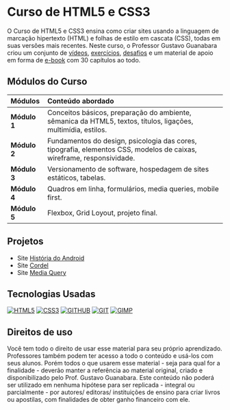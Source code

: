 # Curso de HTML5 e CSS3

O Curso de HTML5 e CSS3 ensina como criar sites usando a linguagem de marcação hipertexto (HTML) e folhas de estilo em cascata (CSS), todas em suas versões mais recentes. Neste curso, o Professor Gustavo Guanabara criou um conjunto de [vídeos](https://www.youtube.com/watch?v=Ejkb_YpuHWs&list=PLHz_AreHm4dkZ9-atkcmcBaMZdmLHft8n), [exercícios](https://github.com/gustavoguanabara/html-css/tree/master/exercicios), [desafios](https://github.com/gustavoguanabara/html-css/tree/master/desafios) e um material de apoio em forma de [e-book](https://github.com/gustavoguanabara/html-css/tree/master/aulas-pdf) com 30 capítulos ao todo. 

## Módulos do Curso

| **Módulos**  | **Conteúdo abordado**                                                                                                 |
| :----------- | :-------------------------------------------------------------------------------------------------------------------- |
| **Módulo 1** | Conceitos básicos, preparação do ambiente, sêmanica da HTML5, textos, títulos, ligações, multimídia, estilos.         |
| **Módulo 2** | Fundamentos do design, psicologia das cores, tipografia, elementos CSS, modelos de caixas, wireframe, responsividade. |
| **Módulo 3** | Versionamento de software, hospedagem de sites estáticos, tabelas.                                                    |
| **Módulo 4** | Quadros em linha, formulários, media queries, mobile first.                                                            |
| **Módulo 5** | Flexbox, Grid Loyout, projeto final.                                                                                  |

## Projetos

- Site [História do Android](https://jorgehenriquevs.github.io/html-css/desafios/d010/)
- Site [Cordel](https://jorgehenriquevs.github.io/html-css/desafios/d012/)
- Site [Media Query](https://jorgehenriquevs.github.io/html-css/desafios/d016/)

## Tecnologias Usadas

[![HTML5](https://img.shields.io/badge/HTML5-E34F26?style=for-the-badge&logo=html5&logoColor=white)](https://github.com/JorgeHenriqueVS/html-css)
[![CSS3](https://img.shields.io/badge/CSS3-1572B6?style=for-the-badge&logo=css3&logoColor=white)](https://github.com/JorgeHenriqueVS/html-css)
[![GITHUB](https://img.shields.io/badge/GitHub-56347C?style=for-the-badge&logo=github&logoColor=white)](https://github.com/JorgeHenriqueVS/html-css)
[![GIT](https://img.shields.io/badge/GIT-E44C30?style=for-the-badge&logo=git&logoColor=white)](https://github.com/JorgeHenriqueVS/html-css)
[![GIMP](https://img.shields.io/badge/gimp-5C5543?style=for-the-badge&logo=gimp&logoColor=white)](https://github.com/JorgeHenriqueVS/html-css)

## Direitos de uso

Você tem todo o direito de usar esse material para seu próprio aprendizado. Professores também podem ter acesso a todo o conteúdo e usá-los com seus alunos. Porém todos o que usarem esse material - seja para qual for a finalidade - deverão manter a referência ao material original, criado e disponibilizado pelo Prof. Gustavo Guanabara. Este conteúdo não poderá ser utilizado em nenhuma hipótese para ser replicada - integral ou parcialmente - por autores/ editoras/ instituições de ensino para criar livros ou apostilas, com finalidades de obter ganho financeiro com ele.
